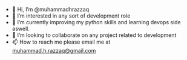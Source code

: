 - 👋 Hi, I’m @muhammadhrazzaq
- 👀 I’m interested in any sort of development role
- 🌱 I’m currently improving my python skills and learning devops side aswell.
- 💞️ I’m looking to collaborate on any project related to development 
- 📫 How to reach me please email me at muhammad.h.razzaq@gmail.com

<!---
muhammadhrazzaq/muhammadhrazzaq is a ✨ special ✨ repository because its `README.md` (this file) appears on your GitHub profile.
You can click the Preview link to take a look at your changes.
--->
